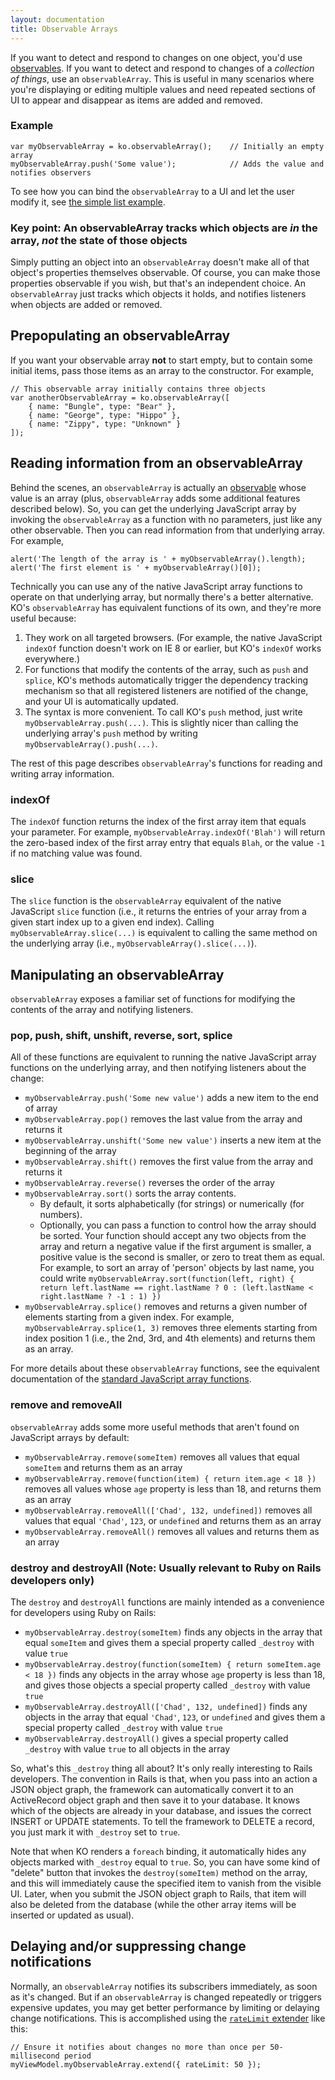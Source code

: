 ```yaml
---
layout: documentation
title: Observable Arrays
---
```


If you want to detect and respond to changes on one object, you'd use [observables](observables.html). If you want to detect and respond to changes of a *collection of things*, use an `observableArray`. This is useful in many scenarios where you're displaying or editing multiple values and need repeated sections of UI to appear and disappear as items are added and removed.

### Example

    var myObservableArray = ko.observableArray();    // Initially an empty array
    myObservableArray.push('Some value');            // Adds the value and notifies observers

To see how you can bind the `observableArray` to a UI and let the user modify it, see [the simple list example](../examples/simpleList.html).

### Key point: An observableArray tracks which objects are *in* the array, *not* the state of those objects

Simply putting an object into an `observableArray` doesn't make all of that object's properties themselves observable. Of course, you can make those properties observable if you wish, but that's an independent choice. An `observableArray` just tracks which objects it holds, and notifies listeners when objects are added or removed.

## Prepopulating an observableArray

If you want your observable array **not** to start empty, but to contain some initial items, pass those items as an array to the constructor. For example,

    // This observable array initially contains three objects
    var anotherObservableArray = ko.observableArray([
        { name: "Bungle", type: "Bear" },
        { name: "George", type: "Hippo" },
        { name: "Zippy", type: "Unknown" }
    ]);

## Reading information from an observableArray

Behind the scenes, an `observableArray` is actually an [observable](observables.html) whose value is an array (plus, `observableArray` adds some additional features described below). So, you can get the underlying JavaScript array by invoking the `observableArray` as a function with no parameters, just like any other observable. Then you can read information from that underlying array. For example,

    alert('The length of the array is ' + myObservableArray().length);
    alert('The first element is ' + myObservableArray()[0]);

Technically you can use any of the native JavaScript array functions to operate on that underlying array, but normally there's a better alternative. KO's `observableArray` has equivalent functions of its own, and they're more useful because:

 1. They work on all targeted browsers. (For example, the native JavaScript `indexOf` function doesn't work on IE 8 or earlier, but KO's `indexOf` works everywhere.)
 1. For functions that modify the contents of the array, such as `push` and `splice`, KO's methods automatically trigger the dependency tracking mechanism so that all registered listeners are notified of the change, and your UI is automatically updated.
 1. The syntax is more convenient. To call KO's `push` method, just write `myObservableArray.push(...)`. This is slightly nicer than calling the underlying array's `push` method by writing `myObservableArray().push(...)`.

The rest of this page describes `observableArray`'s functions for reading and writing array information.

### indexOf

The `indexOf` function returns the index of the first array item that equals your parameter. For example, `myObservableArray.indexOf('Blah')` will return the zero-based index of the first array entry that equals `Blah`, or the value `-1` if no matching value was found.

### slice

The `slice` function is the `observableArray` equivalent of the native JavaScript `slice` function (i.e., it returns the entries of your array from a given start index up to a given end index). Calling `myObservableArray.slice(...)` is equivalent to calling the same method on the underlying array (i.e., `myObservableArray().slice(...)`).

## Manipulating an observableArray

`observableArray` exposes a familiar set of functions for modifying the contents of the array and notifying listeners.

### pop, push, shift, unshift, reverse, sort, splice

All of these functions are equivalent to running the native JavaScript array functions on the underlying array, and then notifying listeners about the change:

 * `myObservableArray.push('Some new value')` adds a new item to the end of array
 * `myObservableArray.pop()` removes the last value from the array and returns it
 * `myObservableArray.unshift('Some new value')` inserts a new item at the beginning of the array
 * `myObservableArray.shift()` removes the first value from the array and returns it
 * `myObservableArray.reverse()` reverses the order of the array
 * `myObservableArray.sort()` sorts the array contents.
   * By default, it sorts alphabetically (for strings) or numerically (for numbers).
   * Optionally, you can pass a function to control how the array should be sorted. Your function should accept any two objects from the array and return a negative value if the first argument is smaller, a positive value is the second is smaller, or zero to treat them as equal. For example, to sort an array of 'person' objects by last name, you could write `myObservableArray.sort(function(left, right) { return left.lastName == right.lastName ? 0 : (left.lastName < right.lastName ? -1 : 1) })`
 * `myObservableArray.splice()` removes and returns a given number of elements starting from a given index. For example, `myObservableArray.splice(1, 3)` removes three elements starting from index position 1 (i.e., the 2nd, 3rd, and 4th elements) and returns them as an array.

For more details about these `observableArray` functions, see the equivalent documentation of the [standard JavaScript array functions](https://developer.mozilla.org/en/JavaScript/Reference/Global_Objects/Array#Methods_2).

### remove and removeAll

`observableArray` adds some more useful methods that aren't found on JavaScript arrays by default:

 * `myObservableArray.remove(someItem)` removes all values that equal `someItem` and returns them as an array
 * `myObservableArray.remove(function(item) { return item.age < 18 })` removes all values whose `age` property is less than 18, and returns them as an array
 * `myObservableArray.removeAll(['Chad', 132, undefined])` removes all values that equal `'Chad'`, `123`, or `undefined` and returns them as an array
 * `myObservableArray.removeAll()` removes all values and returns them as an array

### destroy and destroyAll (Note: Usually relevant to Ruby on Rails developers only)

The `destroy` and `destroyAll` functions are mainly intended as a convenience for developers using Ruby on Rails:

 * `myObservableArray.destroy(someItem)` finds any objects in the array that equal `someItem` and gives them a special property called `_destroy` with value `true`
 * `myObservableArray.destroy(function(someItem) { return someItem.age < 18 })` finds any objects in the array whose `age` property is less than 18, and gives those objects a special property called `_destroy` with value `true`
 * `myObservableArray.destroyAll(['Chad', 132, undefined])` finds any objects in the array that equal `'Chad'`, `123`, or `undefined` and gives them a special property called `_destroy` with value `true`
 * `myObservableArray.destroyAll()` gives a special property called `_destroy` with value `true` to all objects in the array

So, what's this `_destroy` thing all about? It's only really interesting to Rails developers. The convention in Rails is that, when you pass into an action a JSON object graph, the framework can automatically convert it to an ActiveRecord object graph and then save it to your database. It knows which of the objects are already in your database, and issues the correct INSERT or UPDATE statements. To tell the framework to DELETE a record, you just mark it with `_destroy` set to `true`.

Note that when KO renders a `foreach` binding, it automatically hides any objects marked with `_destroy` equal to `true`. So, you can have some kind of "delete" button that invokes the `destroy(someItem)` method on the array, and this will immediately cause the specified item to vanish from the visible UI. Later, when you submit the JSON object graph to Rails, that item will also be deleted from the database (while the other array items will be inserted or updated as usual).

## Delaying and/or suppressing change notifications

Normally, an `observableArray` notifies its subscribers immediately, as soon as it's changed. But if an `observableArray` is changed repeatedly or triggers expensive updates, you may get better performance by limiting or delaying change notifications. This is accomplished using the [`rateLimit` extender](rateLimit-observable.html) like this:

    // Ensure it notifies about changes no more than once per 50-millisecond period
    myViewModel.myObservableArray.extend({ rateLimit: 50 });

